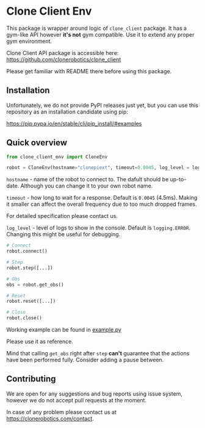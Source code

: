 # Clone Client Env

This package is wrapper around logic of `clone_client` package. It has a gym-like API however **it's not** gym compatible. Use it to extend any proper gym environment.

Clone Client API package is accessible here:
https://github.com/clonerobotics/clone_client

Please get familiar with README there before using this package.

## Installation

Unfortunately, we do not provide PyPI releases just yet, but you can use this repository as an installation candidate using pip:

https://pip.pypa.io/en/stable/cli/pip_install/#examples

## Quick overview

```python
from clone_client_env import CloneEnv

robot = CloneEnv(hostname="clonepiext", timeout=0.0045, log_level = logging.ERROR)
```

`hostname` - name of the robot to connect to. The dafult should be up-to-date. Although you can change it to your own robot name.

`timeout` - how long to wait for a response. Default is `0.0045` (4.5ms). Making it smaller can affect the overall frequency due to too much dropped frames.

For detailed specification please contact us.

`log_level` - level of logs to show in the console. Default is `logging.ERROR`. Changing this might be useful for debugging.

```python
# Connect
robot.connect()

# Step
robot.step([...])

# Obs
obs = robot.get_obs()

# Reset
robot.reset([...])

# Close
robot.close()

```

Working example can be found in [example.py](/clone_client_env/example.py)

Please use it as reference.

Mind that calling `get_obs` right after `step` **can't** guarantee that the actions have been performed fully. Consider adding a pause between.

## Contributing

We are open for any suggestions and bug reports using issue system, however we do not accept pull requests at the moment.

In case of any problem please contact us at https://clonerobotics.com/contact.
